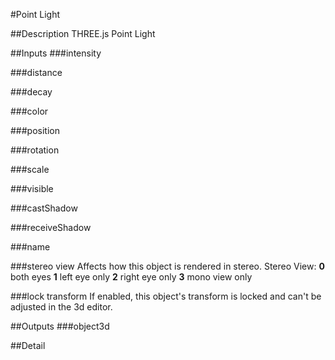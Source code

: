 #Point Light

##Description
THREE.js Point Light

##Inputs
###intensity


###distance


###decay


###color


###position


###rotation


###scale


###visible


###castShadow


###receiveShadow


###name


###stereo view
Affects how this object is rendered in stereo.
Stereo View:
**0** both eyes
**1** left eye only
**2** right eye only
**3** mono view only

###lock transform
If enabled, this object's transform is locked and can't be adjusted in the 3d editor.

##Outputs
###object3d


##Detail

